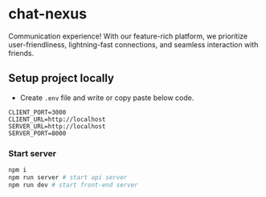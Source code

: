 # chat-nexus
Communication experience! With our feature-rich platform, we prioritize user-friendliness, lightning-fast connections, and seamless interaction with friends.
## Setup project locally
- Create `.env` file and write or copy paste below code.
```
CLIENT_PORT=3000
CLIENT_URL=http://localhost
SERVER_URL=http://localhost
SERVER_PORT=8000
```
### Start server
```bash
npm i
npm run server # start api server
npm run dev # start front-end server
```